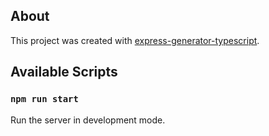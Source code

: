 ## About

This project was created with [express-generator-typescript](https://github.com/seanpmaxwell/express-generator-typescript).


## Available Scripts

### `npm run start`

Run the server in development mode.
